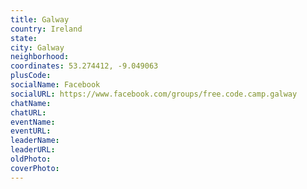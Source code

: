 ```yaml
---
title: Galway
country: Ireland
state: 
city: Galway
neighborhood: 
coordinates: 53.274412, -9.049063
plusCode:
socialName: Facebook
socialURL: https://www.facebook.com/groups/free.code.camp.galway
chatName:
chatURL:
eventName:
eventURL:
leaderName:
leaderURL:
oldPhoto: 
coverPhoto:
---
```

